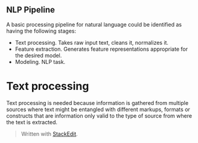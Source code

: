 
## NLP Pipeline

A basic processing pipeline for natural language could be identified as having the following stages:
- Text processing. Takes raw input text, cleans it, normalizes it.
- Feature extraction. Generates feature representations appropriate for the desired model.
- Modeling. NLP task.

# Text processing

Text processing is needed because information is gathered from multiple sources where text might be entangled with different markups, formats or constructs that are information only valid to the type of source from where the text is extracted.

> Written with [StackEdit](https://stackedit.io/).
<!--stackedit_data:
eyJoaXN0b3J5IjpbMTU0MzY4OTMxNV19
-->